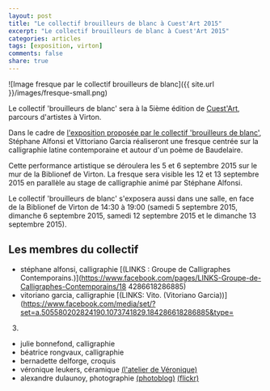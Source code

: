 ```yaml
---
layout: post
title: "Le collectif brouilleurs de blanc à Cuest'Art 2015"
excerpt: "Le collectif brouilleurs de blanc à Cuest'Art 2015"
categories: articles
tags: [exposition, virton]
comments: false
share: true
---
```


![Image fresque par le collectif brouilleurs de blanc]({{ site.url }}/images/fresque-small.png)

Le collectif 'brouilleurs de blanc' sera à la 5ième édition de [Cuest'Art](http://www.cuest-art.be), parcours d'artistes à Virton.

Dans le cadre de [l'exposition proposée par le collectif 'brouilleurs de blanc'](http://www.cuest-art.be/app/download/12592159132/Brouilleurs%20de%20blanc.pdf?t=1439308303), Stéphane Alfonsi et Vittoriano Garcia
réaliseront une fresque centrée sur la calligraphie latine contemporaine et autour d'un poème de Baudelaire.

Cette performance artistique se déroulera les 5 et 6 septembre 2015 sur le mur de la Biblionef de Virton.
La fresque sera visible les 12 et 13 septembre 2015 en parallèle au stage de calligraphie animé par Stéphane Alfonsi.

Le collectif 'brouilleurs de blanc' s'exposera aussi dans une salle, en face de la Biblionef de Virton de 14:30 à 19:00 (samedi 5 septembre 2015, dimanche 6 septembre 2015, samedi 12 septembre 2015 et le dimanche 13 septembre 2015).

## Les membres du collectif

* stéphane alfonsi, calligraphie [(LINKS : Groupe de Calligraphes Contemporains.)](https://www.facebook.com/pages/LINKS-Groupe-de-Calligraphes-Contemporains/18
4286618286885)
* vitoriano garcia, calligraphie [(LINKS: Vito. (Vitoriano Garcia))](https://www.facebook.com/media/set/?set=a.505580202824190.1073741829.184286618286885&type=
3)
* julie bonnefond, calligraphie
* béatrice rongvaux, calligraphie
* bernadette delforge, croquis
* véronique leukers, céramique [(l'atelier de Véronique)](http://www.latelierdeveronique.com/)
* alexandre dulaunoy, photographie [(photoblog)](http://www.foo.be/photoblog/) [(flickr)](https://www.flickr.com/photos/adulau/)

